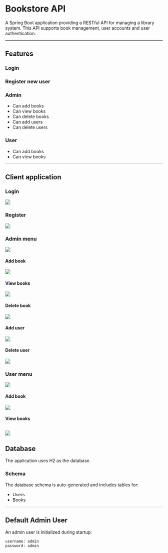 # Bookstore API

A Spring Boot application providing a RESTful API for managing a library system. This API supports book management, user accounts and user authentication.

---

## Features

### Login

### Register new user

### Admin
 
- Can add books
- Can view books
- Can delete books
- Can add users
- Can delete users

### User
- Can add books
- Can view books
---
## Client application

### Login
![](/images/1.png)

### Register
![](/images/2.png)

### Admin menu 
![](/images/3.png)
#### Add book
![](/images/4.png)
#### View books
![](/images/5.png)
#### Delete book
![](/images/6.png)
#### Add user
![](/images/7.png)
#### Delete user
![](/images/8.png)

### User menu
![](/images/9.png)
#### Add book
![](/images/10.png)
#### View books
![](/images/11.png)
---
## Database

The application uses H2 as the database.
### Schema
The database schema is auto-generated and includes tables for:
- Users
- Books


---

## Default Admin User
An admin user is initialized during startup:

```properties
username: admin
password: admin
```